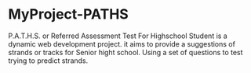 # MyProject-PATHS
 P.A.T.H.S. or Referred Assessment Test For Highschool Student is a dynamic web development project. it aims to provide a suggestions of strands or tracks for Senior hight school. Using a set of questions to test trying to predict strands.
